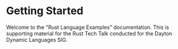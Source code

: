 # Getting Started

Welcome to the "Rust Language Examples" documentation.  This is supporting material for the Rust Tech Talk conducted for the Dayton Dynamic Languages SIG.